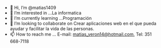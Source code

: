 - 👋 Hi, I’m @matias1409
- 👀 I’m interested in ...La informatica
- 🌱 I’m currently learning ...Programación
- 💞️ I’m looking to collaborate on Crear aplicaciones web en el que pueda ayudar y facilitar la vida de las personas.
- 📫 How to reach me ... E-mail: matias_veron14@hotmail.com, Tel: 351 668-7118
<!---
matias1409/matias1409 is a ✨ special ✨ repository because its `README.md` (this file) appears on your GitHub profile.
You can click the Preview link to take a look at your changes.
--->
